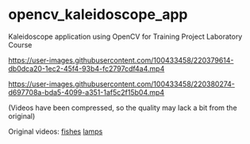 # opencv_kaleidoscope_app
Kaleidoscope application using OpenCV for Training Project Laboratory Course

https://user-images.githubusercontent.com/100433458/220379614-db0dca20-1ec2-45f4-93b4-fc2797cdf4a4.mp4

https://user-images.githubusercontent.com/100433458/220380274-d697708a-bda5-4099-a351-1af5c2f15b04.mp4

(Videos have been compressed, so the quality may lack a bit from the original)

Original videos:
[fishes](https://www.pexels.com/video/koi-fishes-856951/)
[lamps](https://www.pexels.com/video/string-of-changing-color-lights-hanging-from-a-mirror-ceiling-2845487/)
